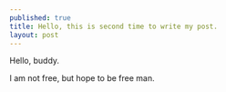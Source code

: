 ```yaml
---
published: true
title: Hello, this is second time to write my post.
layout: post
---
```

Hello, buddy.

I am not free, but hope to be free man.